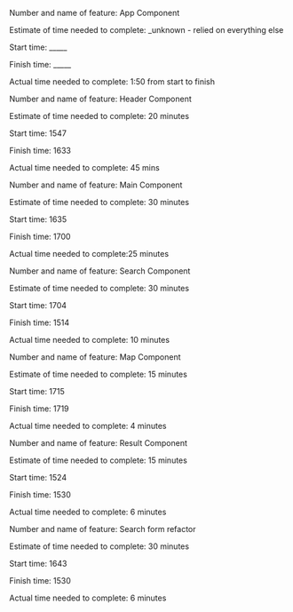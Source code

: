 Number and name of feature: App Component

Estimate of time needed to complete: _unknown - relied on everything else

Start time: _____

Finish time: _____

Actual time needed to complete: 1:50 from start to finish


Number and name of feature: Header Component

Estimate of time needed to complete: 20 minutes

Start time: 1547

Finish time: 1633

Actual time needed to complete: 45 mins


Number and name of feature: Main Component

Estimate of time needed to complete: 30 minutes

Start time: 1635

Finish time: 1700

Actual time needed to complete:25 minutes


Number and name of feature: Search Component

Estimate of time needed to complete: 30 minutes

Start time: 1704

Finish time: 1514

Actual time needed to complete: 10 minutes


Number and name of feature: Map Component

Estimate of time needed to complete: 15 minutes

Start time: 1715

Finish time: 1719

Actual time needed to complete: 4 minutes


Number and name of feature: Result Component

Estimate of time needed to complete: 15 minutes

Start time: 1524

Finish time: 1530

Actual time needed to complete: 6 minutes


Number and name of feature: Search form refactor

Estimate of time needed to complete: 30 minutes

Start time: 1643

Finish time: 1530

Actual time needed to complete: 6 minutes